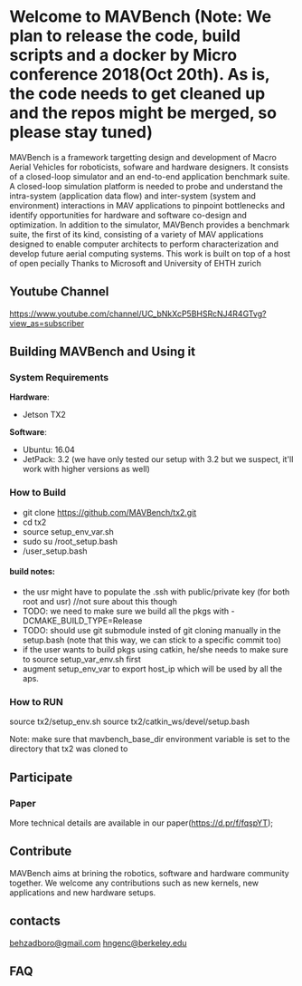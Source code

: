# Welcome to MAVBench  (Note: We plan to release the code, build scripts and a docker by Micro conference 2018(Oct 20th). As is, the code needs to get cleaned up and the repos might be merged, so please stay tuned)
MAVBench is a framework targetting design and development of Macro Aerial Vehicles for roboticists, sofware and hardware designers. It consists of a closed-loop simulator and an end-to-end application
benchmark suite. A closed-loop simulation platform is needed to probe and understand the intra-system (application data flow) and inter-system (system and environment) interactions in MAV applications
to pinpoint bottlenecks and identify opportunities for hardware and software co-design and optimization. In addition to the simulator, MAVBench provides a benchmark suite, the first of its kind,
consisting of a variety of MAV applications designed to enable computer architects to perform characterization and develop future aerial computing systems. This work is built on top of a host of open
pecially Thanks to Microsoft and University of EHTH zurich

## Youtube Channel
https://www.youtube.com/channel/UC_bNkXcP5BHSRcNJ4R4GTvg?view_as=subscriber

## Building MAVBench and Using it

### System Requirements
**Hardware**:  
+ Jetson TX2  

**Software**:  
+ Ubuntu: 16.04  
+ JetPack: 3.2 (we have only tested our setup with 3.2 but we suspect, it'll work with higher versions as well)  


### How to Build
- git clone  https://github.com/MAVBench/tx2.git
- cd tx2
- source setup_env_var.sh
- sudo su /root_setup.bash 
- /user_setup.bash

#### build notes:
- the usr might have to populate the .ssh with public/private key (for both root and usr) //not sure about this though
- TODO: we need to make sure we build all the pkgs with -DCMAKE_BUILD_TYPE=Release
- TODO: should use git submodule insted of git cloning manually in the setup.bash (note that this way,
  we can stick to a specific commit too)
- if the user wants to build pkgs using catkin, he/she needs to make sure to source setup_var_env.sh first
- augment setup_env_var to export host_ip which will be used by all the aps. 
### How to RUN 
source tx2/setup_env.sh 
source tx2/catkin_ws/devel/setup.bash

Note: make sure that mavbench_base_dir environment variable is set
      to the directory that tx2 was cloned to
## Participate
### Paper
More technical details are available in our paper(https://d.pr/f/fqspYT);

## Contribute
MAVBench aims at brining the robotics, software and hardware community together. We welcome any contributions such as new kernels, new applications and new hardware setups.

## contacts
behzadboro@gmail.com
hngenc@berkeley.edu

## FAQ





